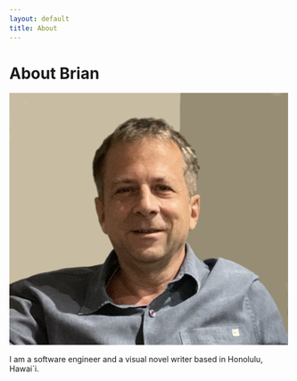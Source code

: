 ```yaml
---
layout: default
title: About
---
```

# About Brian

![Me at the Luxor](assets/images/brian_luxor.png)

I am a software engineer and a visual novel writer based in Honolulu, Hawai`i.

